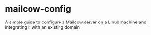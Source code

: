 # mailcow-config
A simple guide to configure a Mailcow server on a Linux machine and integrating it with an existing domain

